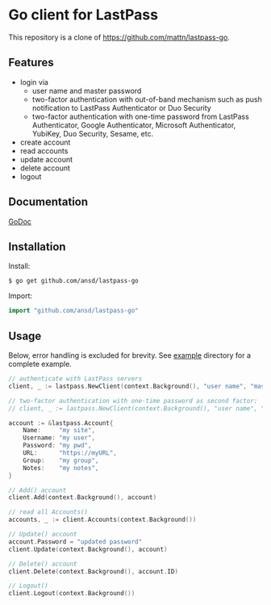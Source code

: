# Go client for LastPass

This repository is a clone of https://github.com/mattn/lastpass-go.

## Features
- login via
	- user name and master password
	- two-factor authentication with out-of-band mechanism such as push notification to LastPass Authenticator or Duo Security
	- two-factor authentication with one-time password from LastPass Authenticator, Google Authenticator, Microsoft Authenticator, YubiKey, Duo Security, Sesame, etc.
- create account
- read accounts
- update account
- delete account
- logout

## Documentation
[GoDoc](http://godoc.org/github.com/ansd/lastpass-go)

## Installation

Install:

```shell
$ go get github.com/ansd/lastpass-go
```

Import:

```go
import "github.com/ansd/lastpass-go"
```

## Usage

Below, error handling is excluded for brevity.
See [example](https://github.com/ansd/lastpass-go/tree/master/example) directory for a complete example.

```go
// authenticate with LastPass servers
client, _ := lastpass.NewClient(context.Background(), "user name", "master password")

// two-factor authentication with one-time password as second factor:
// client, _ := lastpass.NewClient(context.Background(), "user name", "master password", lastpass.WithOneTimePassword("123456"))

account := &lastpass.Account{
	Name:     "my site",
	Username: "my user",
	Password: "my pwd",
	URL:      "https://myURL",
	Group:    "my group",
	Notes:    "my notes",
}

// Add() account
client.Add(context.Background(), account)

// read all Accounts()
accounts, _ := client.Accounts(context.Background())

// Update() account
account.Password = "updated password"
client.Update(context.Background(), account)

// Delete() account
client.Delete(context.Background(), account.ID)

// Logout()
client.Logout(context.Background())
```

